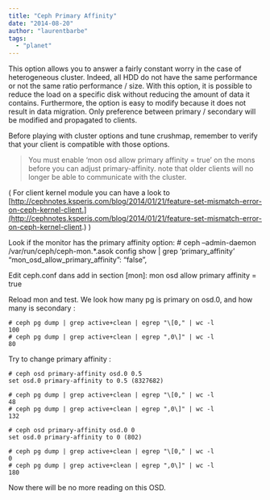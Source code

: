 ```yaml
---
title: "Ceph Primary Affinity"
date: "2014-08-20"
author: "laurentbarbe"
tags: 
  - "planet"
---
```


This option allows you to answer a fairly constant worry in the case of heterogeneous cluster. Indeed, all HDD do not have the same performance or not the same ratio performance / size. With this option, it is possible to reduce the load on a specific disk without reducing the amount of data it contains. Furthermore, the option is easy to modify because it does not result in data migration. Only preference between primary / secondary will be modified and propagated to clients.

Before playing with cluster options and tune crushmap, remember to verify that your client is compatible with those options.

> You must enable ‘mon osd allow primary affinity = true’ on the mons before you can adjust primary-affinity. note that older clients will no longer be able to communicate with the cluster.

( For client kernel module you can have a look to [http://cephnotes.ksperis.com/blog/2014/01/21/feature-set-mismatch-error-on-ceph-kernel-client.](http://cephnotes.ksperis.com/blog/2014/01/21/feature-set-mismatch-error-on-ceph-kernel-client.) )

Look if the monitor has the primary affinity option: # ceph –admin-daemon /var/run/ceph/ceph-mon.\*.asok config show | grep ‘primary\_affinity’ “mon\_osd\_allow\_primary\_affinity”: “false”,

Edit ceph.conf dans add in section \[mon\]: mon osd allow primary affinity = true

Reload mon and test. We look how many pg is primary on osd.0, and how many is secondary :

```
# ceph pg dump | grep active+clean | egrep "\[0," | wc -l
100
# ceph pg dump | grep active+clean | egrep ",0\]" | wc -l
80
```

Try to change primary affinity :

```
# ceph osd primary-affinity osd.0 0.5
set osd.0 primary-affinity to 0.5 (8327682)

# ceph pg dump | grep active+clean | egrep "\[0," | wc -l
48
# ceph pg dump | grep active+clean | egrep ",0\]" | wc -l
132

# ceph osd primary-affinity osd.0 0
set osd.0 primary-affinity to 0 (802)

# ceph pg dump | grep active+clean | egrep "\[0," | wc -l
0
# ceph pg dump | grep active+clean | egrep ",0\]" | wc -l
180
```

Now there will be no more reading on this OSD.
